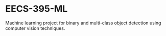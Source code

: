 # EECS-395-ML

Machine learning project for binary and multi-class object detection using computer vision techniques.
